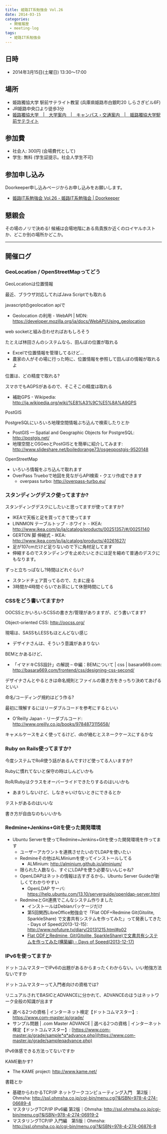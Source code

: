 ```yaml
---
title: 姫路IT系勉強会 Vol.26
date: 2014-03-15
categories:
  - 開催履歴
  - meeting-log
tags:
  - 姫路IT系勉強会
---
```


## 日時

- 2014年3月15日(土曜日) 13:30～17:00

## 場所

- 姫路獨協大学 駅前サテライト教室 (兵庫県姫路市白銀町20 しらさぎビル6F)
- JR姫路中央口より徒歩3分
- [姫路獨協大学　|　大学案内　|　キャンパス・交通案内　|　姫路獨協大学駅前サテライト](http://www.himeji-du.ac.jp/access/satellite/)

## 参加費

- 社会人: 300円 (会場費代として)
- 学生: 無料 (学生証提示。社会人学生不可)

## 参加申し込み

Doorkeeper申し込みページからお申し込みをお願いします。

- [姫路IT系勉強会 Vol.26 - 姫路IT系勉強会 | Doorkeeper](http://histudy.doorkeeper.jp/events/9470)

## 懇親会

その場のノリで決める!
候補は会場地階にある鳥貴族か近くのロイヤルホストか、どこか別の場所かどこか。

------------------------------------------------------------------------

## 開催ログ

### GeoLocation / OpenStreetMapってどう

GeoLocationは位置情報

最近、ブラウザ対応してればJava Scriptでも取れる

javascriptのgeolocation apiで

- Geolocation の利用 - WebAPI | MDN: <https://developer.mozilla.org/ja/docs/WebAPI/Using_geolocation>

web socketと組み合わせればおもしろそう

たとえば林田さんのシステムなら、田んぼの位置が取れる

- Excelで位置情報を管理してるけど…
- 農家の人がその場に行った時に、位置情報を参照して田んぼの情報が取れるよ

位置は、どの精度で取れる?

スマホでもAGPSがあるので、そこそこの精度は取れる

- 補助GPS - Wikipedia: <http://ja.wikipedia.org/wiki/%E8%A3%9C%E5%8A%A9GPS>

PostGIS

PostgreSQLにいろいろ地理空間情報ぶち込んで検索したりとか

- PostGIS — Spatial and Geographic Objects for PostgreSQL: <http://postgis.net/>
- 地理空間とOSGeoとPostGISとを簡単に紹介してみます: <http://www.slideshare.net/boiledorange73/osgeopostgis-9520148>

OpenStreetMap

- いろいろ情報をぶち込んで取れます
- OverPass Trueboで地図を見ながらAPI検索・クエリ作成できます
  - overpass turbo: <http://overpass-turbo.eu/>

### スタンディングデスク使ってますか?

スタンディングデスクにしたいと思ってますが使ってますか?

- IKEAで天板と足を買ってきて使ってます
- LINNMON テーブルトップ - ホワイト - IKEA: <http://www.ikea.com/jp/ja/catalog/products/00251357/#/00251140>
- GERTON 脚 伸縮式 - IKEA: <http://www.ikea.com/jp/ja/catalog/products/40261627/>
- 足が107cmだけど足りないので下に角材足してます
- 伸縮するのでスタンディングを止めたいときには足を縮めて普通のデスクにもなります。

ずっと立ちっぱなし?時間はどれぐらい?

- スタンドチェア買ってるので、たまに座る
- 3時間か4時間ぐらいでお茶にして休憩時間にしてる

### CSSをどう書いてますか?

OOCSSとかいろいろCSSの書き方/管理がありますが、どう書いてます?

Object-oriented CSS: <http://oocss.org/>

現場は、SASSもLESSもほとんどない感じ

- デザイナさんは、そういう意識があまりない

BEMとかあるけど、

- 「イマドキCSS設計」の解説 – 中編：BEMについて | css | basara669.com: <http://basara669.com/frontend/css/designing-css-second/>

デザイナさんとやるときは命名規則とファイルの置き方をきっちり決めてあげるといい

命名/コーディング規約はどう作る?

最初に理解するにはリーダブルコードを参考にするといい

- O'Reilly Japan - リーダブルコード: <http://www.oreilly.co.jp/books/9784873115658/>

キャメルケースをよく使ってるけど、dbが絡むとスネークケースにするかな

### Ruby on Rails使ってますか?

今度システムでRoR使う話があるんですけど使ってる人いますか?

Rubyに慣れてないと保守の時はしんどいかも

RoR/Rubyはクラスをオーバーライドできたりするのはいいかも

- あまりしないけど、しなきゃいけないときにできるとか

テストがあるのはいいな

書き方が自由なのもいいかも

### Redmine+Jenkins+Gitを使った開発環境

- Ubuntu Serverを使ってRedmine+Jenkins+Gitを使った開発環境を作ってます
  - ユーザーアカウントを連携させたいのでLDAPを使いたい
  - Redmineその他はALMiniumを使ってインストールしてる
    - ALMinium: <http://alminium.github.io/alminium/>
  - 限られた人数なら、すぐにLDAPを使う必要ないんじゃね?
  - OpenLDAPはネットの情報は古すぎるから、Ubuntu Server Guideが新しくてわかりやすい
    - OpenLDAP サーバ: <https://help.ubuntu.com/13.10/serverguide/openldap-server.html>
  - RedmineとGit連携でこんなシステム作りました
    - インストールはDebianパッケージだけ
    - 第5回関西LibreOffice勉強会で「Flat ODF+Redmine Git(Gitolite, SparkleShare) で文書共有システムを作ってみた」って発表してきた - Days of Speed(2013-12-15): <http://www.nofuture.tv/diary/20131215.html#p02>
    - [Flat ODFとRedmine, Git(Gitolite, SparkleShare)で文書共有システムを作ってみた(構築編) - Days of Speed(2013-12-17)](http://www.nofuture.tv/diary/20131217.html)

### IPv6を使ってますか

ドットコムマスターでIPv6の出題があるからまったくわからない。いい勉強方法ないですか

ドットコムマスターって入門者向けの資格では?

リニュアルされてBASICとADVANCEに分かれて、ADVANCEのほうはネットワーク全般の知識が出ます

- 選べる2つの資格 | インターネット検定【ドットコムマスター】: <https://www.com-master.jp/grade/>
- サンプル問題 | .com Master ADVANCE | 選べる2つの資格 | インターネット検定【ドットコムマスター】: [https://www.com-master.jp/grade/sample*q*advance.php](https://www.com-master.jp/grade/sampleqadvance.php)

IPv6体感できる方法ってないですか

KAME動かす?

- The KAME project: <http://www.kame.net/>

書籍とか

- 基礎からわかるTCP/IP ネットワークコンピューティング入門　第2版｜Ohmsha: <http://ssl.ohmsha.co.jp/cgi-bin/menu.cgi?&ISBN=978-4-274-06689-4>
- マスタリングTCP/IP IPv6編 第2版｜Ohmsha: <http://ssl.ohmsha.co.jp/cgi-bin/menu.cgi?&ISBN=978-4-274-06919-2>
- マスタリングTCP/IP 入門編　第5版｜Ohmsha: <http://ssl.ohmsha.co.jp/cgi-bin/menu.cgi?&ISBN=978-4-274-06876-8>
